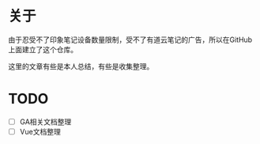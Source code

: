# 关于

由于忍受不了印象笔记设备数量限制，受不了有道云笔记的广告，所以在GitHub上面建立了这个仓库。

这里的文章有些是本人总结，有些是收集整理。

# TODO

- [ ] GA相关文档整理
- [ ] Vue文档整理
